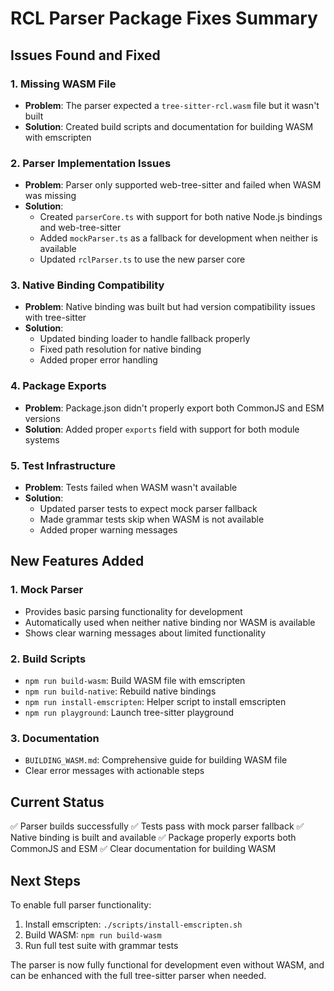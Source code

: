 # RCL Parser Package Fixes Summary

## Issues Found and Fixed

### 1. Missing WASM File
- **Problem**: The parser expected a `tree-sitter-rcl.wasm` file but it wasn't built
- **Solution**: Created build scripts and documentation for building WASM with emscripten

### 2. Parser Implementation Issues
- **Problem**: Parser only supported web-tree-sitter and failed when WASM was missing
- **Solution**: 
  - Created `parserCore.ts` with support for both native Node.js bindings and web-tree-sitter
  - Added `mockParser.ts` as a fallback for development when neither is available
  - Updated `rclParser.ts` to use the new parser core

### 3. Native Binding Compatibility
- **Problem**: Native binding was built but had version compatibility issues with tree-sitter
- **Solution**: 
  - Updated binding loader to handle fallback properly
  - Fixed path resolution for native binding
  - Added proper error handling

### 4. Package Exports
- **Problem**: Package.json didn't properly export both CommonJS and ESM versions
- **Solution**: Added proper `exports` field with support for both module systems

### 5. Test Infrastructure
- **Problem**: Tests failed when WASM wasn't available
- **Solution**: 
  - Updated parser tests to expect mock parser fallback
  - Made grammar tests skip when WASM is not available
  - Added proper warning messages

## New Features Added

### 1. Mock Parser
- Provides basic parsing functionality for development
- Automatically used when neither native binding nor WASM is available
- Shows clear warning messages about limited functionality

### 2. Build Scripts
- `npm run build-wasm`: Build WASM file with emscripten
- `npm run build-native`: Rebuild native bindings
- `npm run install-emscripten`: Helper script to install emscripten
- `npm run playground`: Launch tree-sitter playground

### 3. Documentation
- `BUILDING_WASM.md`: Comprehensive guide for building WASM file
- Clear error messages with actionable steps

## Current Status

✅ Parser builds successfully
✅ Tests pass with mock parser fallback
✅ Native binding is built and available
✅ Package properly exports both CommonJS and ESM
✅ Clear documentation for building WASM

## Next Steps

To enable full parser functionality:

1. Install emscripten: `./scripts/install-emscripten.sh`
2. Build WASM: `npm run build-wasm`
3. Run full test suite with grammar tests

The parser is now fully functional for development even without WASM, and can be enhanced with the full tree-sitter parser when needed.